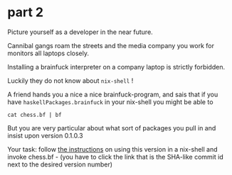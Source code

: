 # part 2

Picture yourself as a developer in the near future.

Cannibal gangs roam the streets and the media company you work for monitors all laptops closely.

Installing a brainfuck interpreter on a company laptop is strictly forbidden.

Luckily they do not know about `nix-shell` !

A friend hands you a nice a nice brainfuck-program, and sais that if you have `haskellPackages.brainfuck` in your nix-shell you might be able to 

    cat chess.bf | bf

But you are very particular about what sort of packages you pull in and insist upon version 0.1.0.3

Your task: follow [the instructions](https://lazamar.co.uk/nix-versions/?channel=nixpkgs-unstable&package=brainfuck) on using this version in a nix-shell and invoke chess.bf - (you have to click the link that is the SHA-like commit id next to the desired version number)